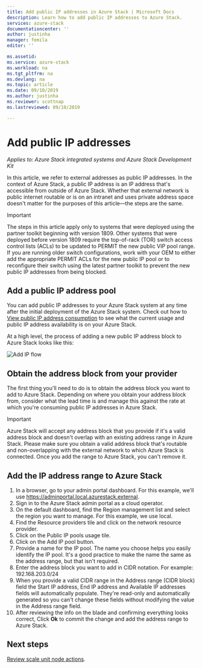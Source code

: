 ```yaml
---
title: Add public IP addresses in Azure Stack | Microsoft Docs
description: Learn how to add public IP addresses to Azure Stack.  
services: azure-stack
documentationcenter: ''
author: justinha
manager: femila
editor: ''

ms.assetid: 
ms.service: azure-stack
ms.workload: na
ms.tgt_pltfrm: na
ms.devlang: na
ms.topic: article
ms.date: 09/10/2019
ms.author: justinha
ms.reviewer: scottnap
ms.lastreviewed: 09/10/2019

---
```

# Add public IP addresses
*Applies to: Azure Stack integrated systems and Azure Stack Development Kit*  

In this article, we refer to external addresses as public IP addresses. In the context of Azure Stack, a public IP address is an IP address that's accessible from outside of Azure Stack. Whether that external network is public internet routable or is on an intranet and uses private address space doesn't matter for the purposes of this article—the steps are the same.

> [!IMPORTANT]
> The steps in this article apply only to systems that were deployed using the partner toolkit beginning with version 1809. Other systems that were deployed before version 1809 require the top-of-rack (TOR) switch access control lists (ACLs) to be updated to PERMIT the new public VIP pool range. If you are running older switch configurations, work with your OEM to either add the appropriate PERMIT ACLs for the new public IP pool or to reconfigure their switch using the latest partner toolkit to prevent the new public IP addresses from being blocked.

## Add a public IP address pool
You can add public IP addresses to your Azure Stack system at any time after the initial deployment of the Azure Stack system. Check out how to [View public IP address consumption](azure-stack-viewing-public-ip-address-consumption.md) to see what the current usage and public IP address availability is on your Azure Stack.

At a high level, the process of adding a new public IP address block to Azure Stack looks like this:

 ![Add IP flow](media/azure-stack-add-ips/flow.PNG)

## Obtain the address block from your provider
The first thing you'll need to do is to obtain the address block you want to add to Azure Stack. Depending on where you obtain your address block from, consider what the lead time is and manage this against the rate at which you're consuming public IP addresses in Azure Stack.

> [!IMPORTANT]
> Azure Stack will accept any address block that you provide if it's a valid address block and doesn't overlap with an existing address range in Azure Stack. Please make sure you obtain a valid address block that's routable and non-overlapping with the external network to which Azure Stack is connected. Once you add the range to Azure Stack, you can't remove it.

## Add the IP address range to Azure Stack

1. In a browser, go to your admin portal dashboard. For this example, we'll use https://adminportal.local.azurestack.external.
2. Sign in to the Azure Stack admin portal as a cloud operator.
3. On the default dashboard, find the Region management list and select the region you want to manage. For this example, we use local.
4. Find the Resource providers tile and click on the network resource provider.
5. Click on the Public IP pools usage tile.
6. Click on the Add IP pool button.
7. Provide a name for the IP pool. The name you choose helps you easily identify the IP pool. It's a good practice to make the name the same as the address range, but that isn't required.
8. Enter the address block you want to add in CIDR notation. For example: 192.168.203.0/24
9. When you provide a valid CIDR range in the Address range (CIDR block) field the Start IP address, End IP address and Available IP addresses fields will automatically populate. They're read-only and automatically generated so you can't change these fields without modifying the value in the Address range field.
10. After reviewing the info on the blade and confirming everything looks correct, Click **Ok** to commit the change and add the address range to Azure Stack.


## Next steps 
[Review scale unit node actions](azure-stack-node-actions.md).
